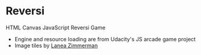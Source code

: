 # Reversi
HTML Canvas JavaScript Reversi Game

- Engine and resource loading are from Udacity's JS arcade game project
- Image tiles by [Lanea Zimmerman](http://opengameart.org/content/boardgame-tiles)
